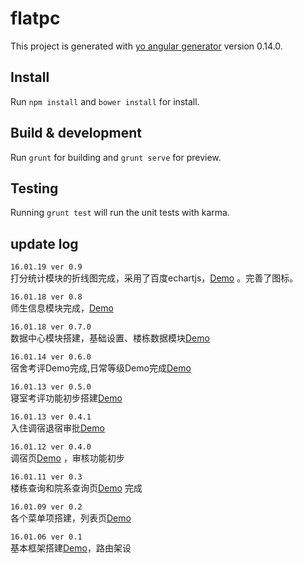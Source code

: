 # flatpc

This project is generated with [yo angular generator](https://github.com/yeoman/generator-angular)
version 0.14.0.

## Install
Run `npm install` and `bower install` for install.

## Build & development

Run `grunt` for building and `grunt serve` for preview.

## Testing

Running `grunt test` will run the unit tests with karma.

## update log
    
`16.01.19 ver 0.9`  
打分统计模块的折线图完成，采用了百度echartjs，<a target="_blank" href="http://test.houqinbao.com/wang/flatpc/#/scoreStatistics">Demo</a> 。完善了图标。  

`16.01.18 ver 0.8`  
师生信息模块完成，<a target="_blank" href="http://test.houqinbao.com/wang/flatpc/#/student">Demo</a>  

`16.01.18 ver 0.7.0`  
数据中心模块搭建，基础设置、楼栋数据模块<a target="_blank" href="http://test.houqinbao.com/wang/flatpc/#/room">Demo</a>  

`16.01.14 ver 0.6.0`  
宿舍考评Demo完成,日常等级Demo完成<a target="_blank" href="http://test.houqinbao.com/wang/flatpc/#/live">Demo</a>  

`16.01.13 ver 0.5.0`  
寝室考评功能初步搭建<a target="_blank" href="http://test.houqinbao.com/wang/flatpc/#/live">Demo</a>  

`16.01.13 ver 0.4.1`  
入住调宿退宿审批<a target="_blank" href="http://test.houqinbao.com/wang/flatpc/#/live">Demo</a>  

`16.01.12 ver 0.4.0`  
调宿页<a target="_blank" href="http://test.houqinbao.com/wang/flatpc/#/live">Demo</a>  ，审核功能初步

`16.01.11 ver 0.3`  
楼栋查询和院系查询页<a target="_blank" href="http://test.houqinbao.com/wang/flatpc/#/flat">Demo</a>  完成

`16.01.09 ver 0.2`  
各个菜单项搭建，列表页<a target="_blank" href="http://test.houqinbao.com/wang/flatpc/#/list">Demo</a>
  
`16.01.06 ver 0.1`  
基本框架搭建<a target="_blank" href="http://test.houqinbao.com/wang/flatpc">Demo</a>，路由架设  
